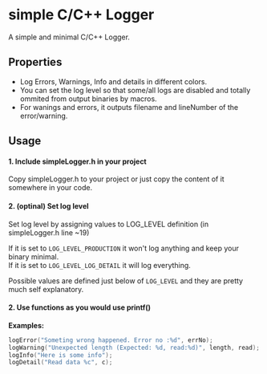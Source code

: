 # simple C/C++ Logger  
A simple and minimal C/C++ Logger.  

## Properties

* Log Errors, Warnings, Info and details in different colors.
* You can set the log level so that some/all logs are disabled and totally ommited from output binaries by macros.
* For wanings and errors, it outputs filename and lineNumber of the error/warning.

## Usage

#### 1. Include simpleLogger.h in your project

Copy simpleLogger.h to your project or just copy the content of it somewhere in your code.

#### 2. (optinal) Set log level

Set log level by assigning values to LOG_LEVEL definition (in simpleLogger.h line ~19)

If it is set to `LOG_LEVEL_PRODUCTION` it won't log anything and keep your binary minimal.  
If it is set to `LOG_LEVEL_LOG_DETAIL` it will log everything.  

Possible values are defined just below of `LOG_LEVEL` and they are pretty much self explanatory.

#### 2. Use functions as you would use printf()

**Examples:**

```cpp
logError("Someting wrong happened. Error no :%d", errNo);
logWarning("Unexpected length (Expected: %d, read:%d)", length, read);
logInfo("Here is some info");
logDetail("Read data %c", c);
```

